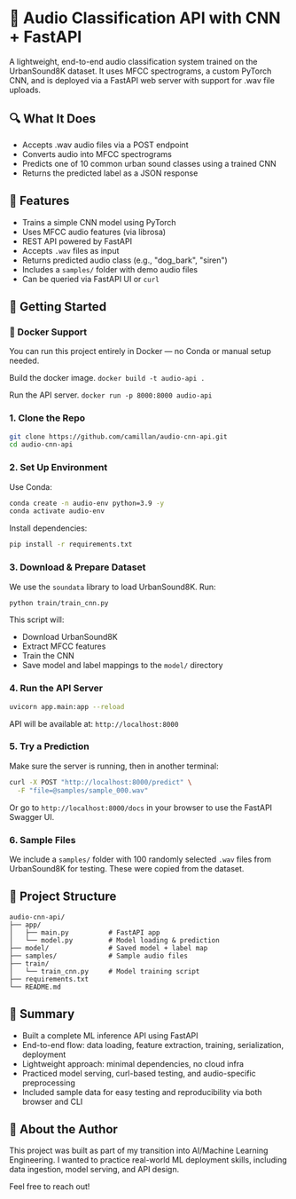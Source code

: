 # 🎷 Audio Classification API with CNN + FastAPI

A lightweight, end-to-end audio classification system trained on the UrbanSound8K dataset. It uses MFCC spectrograms, a custom PyTorch CNN, and is deployed via a FastAPI web server with support for .wav file uploads.

## 🔍 What It Does

* Accepts .wav audio files via a POST endpoint
* Converts audio into MFCC spectrograms
* Predicts one of 10 common urban sound classes using a trained CNN
* Returns the predicted label as a JSON response

## 🔧 Features

* Trains a simple CNN model using PyTorch
* Uses MFCC audio features (via librosa)
* REST API powered by FastAPI
* Accepts `.wav` files as input
* Returns predicted audio class (e.g., "dog\_bark", "siren")
* Includes a `samples/` folder with demo audio files
* Can be queried via FastAPI UI or `curl`

## 🚀 Getting Started

### 🐳 Docker Support
You can run this project entirely in Docker — no Conda or manual setup needed.

Build the docker image.
```docker build -t audio-api .```

Run the API server.
```docker run -p 8000:8000 audio-api```

### 1. Clone the Repo

```bash
git clone https://github.com/camillan/audio-cnn-api.git
cd audio-cnn-api
```

### 2. Set Up Environment

Use Conda:

```bash
conda create -n audio-env python=3.9 -y
conda activate audio-env
```

Install dependencies:

```bash
pip install -r requirements.txt
```

### 3. Download & Prepare Dataset

We use the `soundata` library to load UrbanSound8K.
Run:

```bash
python train/train_cnn.py
```

This script will:

* Download UrbanSound8K
* Extract MFCC features
* Train the CNN
* Save model and label mappings to the `model/` directory

### 4. Run the API Server

```bash
uvicorn app.main:app --reload
```

API will be available at: `http://localhost:8000`

### 5. Try a Prediction

Make sure the server is running, then in another terminal:

```bash
curl -X POST "http://localhost:8000/predict" \
  -F "file=@samples/sample_000.wav"
```

Or go to `http://localhost:8000/docs` in your browser to use the FastAPI Swagger UI.

### 6. Sample Files

We include a `samples/` folder with 100 randomly selected `.wav` files from UrbanSound8K for testing. These were copied from the dataset.

## 📁 Project Structure

```
audio-cnn-api/
├── app/
│   ├── main.py          # FastAPI app
│   └── model.py         # Model loading & prediction
├── model/               # Saved model + label map
├── samples/             # Sample audio files
├── train/
│   └── train_cnn.py     # Model training script
├── requirements.txt
└── README.md
```

## 📣 Summary

* Built a complete ML inference API using FastAPI
* End-to-end flow: data loading, feature extraction, training, serialization, deployment
* Lightweight approach: minimal dependencies, no cloud infra
* Practiced model serving, curl-based testing, and audio-specific preprocessing
* Included sample data for easy testing and reproducibility via both browser and CLI

## 🧠 About the Author

This project was built as part of my transition into AI/Machine Learning Engineering. I wanted to practice real-world ML deployment skills, including data ingestion, model serving, and API design.

Feel free to reach out!
